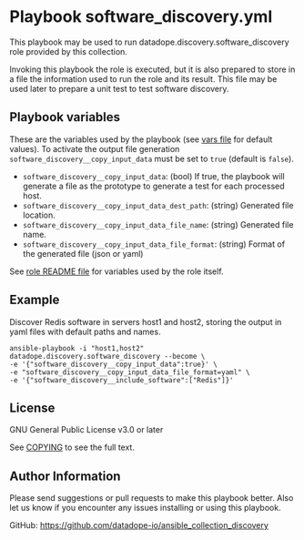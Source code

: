 # Playbook software_discovery.yml

This playbook may be used to run datadope.discovery.software_discovery role provided by this collection.

Invoking this playbook the role is executed, but it is also prepared to store in a file 
the information used to run the role and its result. This file may be used later to prepare a unit test to test
software discovery.

## Playbook variables

These are the variables used by the playbook (see [vars file](./vars/main.yml) for default values). 
To activate the output file generation `software_discovery__copy_input_data` must be set to `true` (default is `false`).

* `software_discovery__copy_input_data`: (bool) If true, the playbook will generate a file as the prototype to generate a test for each processed host.
* `software_discovery__copy_input_data_dest_path`: (string) Generated file location.
* `software_discovery__copy_input_data_file_name`: (string) Generated file name.
* `software_discovery__copy_input_data_file_format`: (string) Format of the generated file (json or yaml)

See [role README file](../roles/software_discovery/README.md) for variables used by the role itself.

## Example 

Discover Redis software in servers host1 and host2, storing the output in yaml files with default paths and names. 

``` shell
ansible-playbook -i "host1,host2" datadope.discovery.software_discovery --become \
-e '{"software_discovery__copy_input_data":true}' \
-e "software_discovery__copy_input_data_file_format=yaml" \
-e '{"software_discovery__include_software":["Redis"]}'
```

## License

GNU General Public License v3.0 or later

See [COPYING](../COPYING) to see the full text.

## Author Information

Please send suggestions or pull requests to make this playbook better. 
Also let us know if you encounter any issues installing or using this playbook.

GitHub: https://github.com/datadope-io/ansible_collection_discovery
